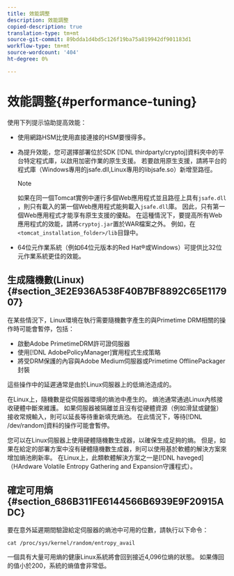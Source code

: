 ```yaml
---
title: 效能調整
description: 效能調整
copied-description: true
translation-type: tm+mt
source-git-commit: 89bdda1d4bd5c126f19ba75a819942df901183d1
workflow-type: tm+mt
source-wordcount: '404'
ht-degree: 0%

---
```



# 效能調整{#performance-tuning}

使用下列提示協助提高效能：

* 使用網路HSM比使用直接連接的HSM要慢得多。
* 為提升效能，您可選擇部署位於SDK [!DNL thirdparty/cryptoj]資料夾中的平台特定程式庫，以啟用加密作業的原生支援。 若要啟用原生支援，請將平台的程式庫（Windows專用的jsafe.dll,Linux專用的libjsafe.so）新增至路徑。

   >[!NOTE]
   >
   >如果在同一個Tomcat實例中運行多個Web應用程式並且路徑上具有`jsafe.dll` ，則只有載入的第一個Web應用程式能夠載入`jsafe.dll`庫。 因此，只有第一個Web應用程式才能享有原生支援的優點。 在這種情況下，要提高所有Web應用程式的效能，請將`cryptoj.jar`置於WAR檔案之外。 例如，在`<tomcat_installation_folder>/lib`目錄中。

* 64位元作業系統（例如64位元版本的Red Hat®或Windows）可提供比32位元作業系統更佳的效能。

## 生成隨機數(Linux){#section_3E2E936A538F40B7BF8892C65E117907}

在某些情況下，Linux環境在執行需要隨機數字產生的與Primetime DRM相關的操作時可能會暫停，包括：

* 啟動Adobe PrimetimeDRM許可證伺服器
* 使用[!DNL AdobePolicyManager]實用程式生成策略
* 將受DRM保護的內容與Adobe Medium伺服器或Primetime OfflinePackager封裝

這些操作中的延遲通常是由於Linux伺服器上的低熵池造成的。

在Linux上，隨機數是從伺服器環境的熵池中產生的。 熵池通常通過Linux內核接收硬體中斷來維護。 如果伺服器被隔離並且沒有從硬體資源（例如滑鼠或鍵盤）接收常規輸入，則可以延長等待重新填充熵池。 在此情況下，等待[!DNL /dev/random]資料的操作可能會暫停。

您可以在Linux伺服器上使用硬體隨機數生成器，以確保生成足夠的熵。 但是，如果在給定的部署方案中沒有硬體隨機數生成器，則可以使用基於軟體的解決方案來增加熵池刷新率。 在Linux上，此類軟體解決方案之一是[!DNL haveged]（HArdware Volatile Entropy Gathering and Expansion守護程式）。

## 確定可用熵{#section_686B311FE6144566B6939E9F20915ADC}

要在意外延遲期間驗證給定伺服器的熵池中可用的位數，請執行以下命令：

```
cat /proc/sys/kernel/random/entropy_avail 
```

一個具有大量可用熵的健康Linux系統將會回到接近4,096位熵的狀態。 如果傳回的值小於200，系統的熵值會非常低。

